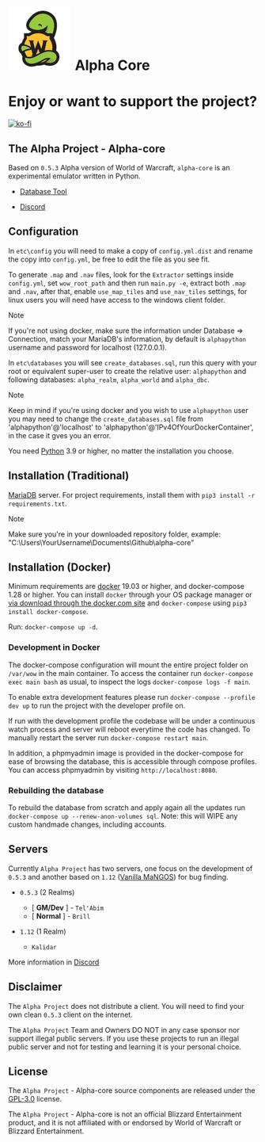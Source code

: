 # ![logo](.github/logo-small.png) Alpha Core


# Enjoy or want to support the project?

[![ko-fi](https://www.ko-fi.com/img/githubbutton_sm.svg)](https://ko-fi.com/R6R21LO82)


## The Alpha Project - Alpha-core

Based on `0.5.3` Alpha version of World of Warcraft, `alpha-core` is an experimental emulator written in Python.

- [Database Tool](https://db.thealphaproject.eu/)

- [Discord](https://discord.gg/RzBMAKU)


## Configuration

In `etc\config` you will need to make a copy of `config.yml.dist` and rename the copy into `config.yml`, be free to edit the file as you see fit.

To generate `.map` and `.nav` files, look for the `Extractor` settings inside `config.yml`, set `wow_root_path` and then run `main.py -e`, extract both `.map` and `.nav`, after that, enable `use_map_tiles` and `use_nav_tiles` settings, for linux users you will need have access to the windows client folder.

> [!NOTE]  
> If you're not using docker, make sure the information under Database => Connection, match your MariaDB's information, by default is `alphapython` username and password for localhost (127.0.0.1).

In `etc\databases` you will see `create_databases.sql`, run this query with your root or equivalent super-user to create the relative user: `alphapython` and following databases: `alpha_realm`, `alpha_world` and `alpha_dbc`.

> [!NOTE]  
> Keep in mind if you're using docker and you wish to use `alphapython` user you may need to change the `create_databases.sql` file from 'alphapython'@'localhost' to 'alphapython'@'IPv4OfYourDockerContainer', in the case it gves you an error.

You need [Python](https://www.python.org/downloads/) 3.9 or higher, no matter the installation you choose.

## Installation (Traditional)
[MariaDB](https://mariadb.org/download/) server. For project requirements, install them with `pip3 install -r requirements.txt`.

> [!NOTE]  
> Make sure you're in your downloaded repository folder, example:
> "C:\Users\YourUsername\Documents\Github\alpha-core"


## Installation (Docker)

Minimum requirements are [docker](https://www.docker.com/products/docker-desktop/) 19.03 or higher, and docker-compose 1.28 or higher. 
You can install `docker` through your OS package manager or [via download through the docker.com site](https://docs.docker.com/engine/install/) and `docker-compose` using `pip3 install docker-compose`.

Run: `docker-compose up -d`.


### Development in Docker

The docker-compose configuration will mount the entire project folder on `/var/wow` in the main container. To access the container run `docker-compose exec main bash` as usual, to inspect the logs `docker-compose logs -f main`.

To enable extra development features please run `docker-compose --profile dev up` to run the project with the developer profile on.

If run with the development profile the codebase will be under a continuous watch process and server will reboot everytime the code has changed. To manually restart the server run `docker-compose restart main`.

In addition, a phpmyadmin image is provided in the docker-compose for ease of browsing the database, this is accessible through compose profiles. 
You can access phpmyadmin by visiting `http://localhost:8080`.


### Rebuilding the database

To rebuild the database from scratch and apply again all the updates run  `docker-compose up --renew-anon-volumes sql`. Note: this will WIPE any custom handmade changes, including accounts.


## Servers

Currently `Alpha Project` has two servers, one focus on the development of `0.5.3` and another based on `1.12` ([Vanilla MaNGOS](https://github.com/vmangos)) for bug finding.

- `0.5.3` (2 Realms)
  - [ **GM/Dev** ] - `Tel'Abim`
  - [ **Normal** ] - `Brill`

- `1.12` (1 Realm)
  - `Kalidar`

More information in [Discord](https://discord.gg/RzBMAKU)


## Disclaimer

The `Alpha Project` does not distribute a client. You will need to find your own clean `0.5.3` client on the internet.

The `Alpha Project` Team and Owners DO NOT in any case sponsor nor support illegal public servers. If you use these projects to run an illegal public server and not for testing and learning it is your personal choice.

## License

The `Alpha Project` - Alpha-core source components are released under the [GPL-3.0](https://www.gnu.org/licenses/gpl-3.0.en.html) license.

The `Alpha Project` - Alpha-core is not an official Blizzard Entertainment product, and it is not affiliated with or endorsed by World of Warcraft or Blizzard Entertainment.